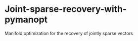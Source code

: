 # Joint-sparse-recovery-with-pymanopt
Manifold optimization for the recovery of jointly sparse vectors 
